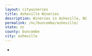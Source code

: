 ```yaml
---
layout: citywineries
title: Asheville Wineries
description: Wineries in Asheville, NC
permalink: /nc/buncombe/asheville/
state: nc
county: buncombe
city: asheville
---
```

-
